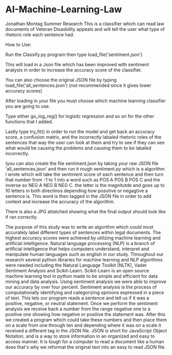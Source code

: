 # AI-Machine-Learning-Law
Jonathan Montag
Summer Research 
This is a classifier which can read law documents of Veteran Disasbility appeals and will tell the user what type of rhetoric role each sentence had.


How to Use:

Run the Classify.py program then type load_file('sentiment.json')

This will load in a Json file which has been improved with sentiment analysis in order to increase the accuracy score of the classifier.

You can also choose the original JSON file by typing load_file('all_sentences.json') (not recommended since it gives lower accuracy scores)


After loading in your file you must choose which machine learning classifier you are going to use.

Type either go_log_reg() for logisitc regression and so on for the other functions that I added.


Lastly type try_fit() in order to run the model and get back an accuracy score, a confusion matrix, and the incorrectly labaled rhetoric roles of the sentences that way the user can look at them and try to see if they can see what would be causing the problems and causing them to be labaled incorrectly.


(you can also create the file sentiment.json by taking your raw JSON file 'all_sentences.json' and then run it rough sentiment.py which is a algorithm I wrote which will take the sentmient score of each sentence and then turn that number from -1 to 1 into a word such as POS A POS B POS C and the inverse so NEG A NEG B NEG C.  the letter is the magnitutde and goes up to 10 letters in both directinos depending how posotive or negagtive a sentence is.  This word is then tagged in the JSON file in order to add context and increase the accuracy of the algorithm.

There is also a JPG attatched showing what the final output should look like if ran correctly. 



The purpose of this study was to write an algorithm which could most accurately label different types of
sentences within legal documents. The highest accuracy scores were achieved by utilizing machine learning and artificial
intelligence. Natural language processing (NLP) is a branch of artificial intelligence that helps computers understand,
interpret and manipulate human languages such as english in our study. Throughout our research several python
libraries for machine learning and NLP algorithms were needed including the Natural Language Toolkit (NLTK), Vader
Sentiment Analysis and Scikit-Learn. Scikit-Learn is an open source machine learning tool in python made to be simple
and efficient for data mining and data analysis. Using sentiment analysis we were able to improve our accuracy by over
four percent. Sentiment analysis is the process of computationally identifying and categorizing opinions expressed in a
piece of text. This lets our program reads a sentence and tell us if it was a positive, negative, or neutral statement. Once
we perform the sentiment analysis we receive back a number from the range negative one to a positive one showing how
negative or positive the statement was. After this we created a program which could take these numbers and then place
them on a scale from one through ten and depending where it was on a scale it received a different tag in the JSON file.
JSON is short for JavaScript Object Notation, and is a way to store information in an organized and easy to access
manner. It is tough for a computer to read a document like a human does that&#39;s why we reformat the original text into an
easy to read JSON file.
